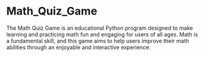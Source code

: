 # Math_Quiz_Game
The Math Quiz Game is an educational Python program designed to make learning and practicing math fun and engaging for users of all ages. Math is a fundamental skill, and this game aims to help users improve their math abilities through an enjoyable and interactive experience.
